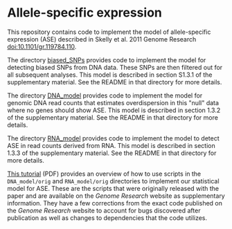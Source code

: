 # Allele-specific expression

This repository contains code to implement the model of allele-specific 
expression (ASE) described in Skelly et al. 2011 Genome Research 
[doi:10.1101/gr.119784.110](https://dx.doi.org/10.1101/gr.119784.110).

The directory [biased_SNPs](biased_SNPs) provides code to implement the model
for detecting biased SNPs from DNA data. These SNPs are then filtered out for all
subsequent analyses. This model is described in section S1.3.1 of the 
supplementary material. See the README in that directory for more details.

The directory [DNA_model](DNA_model) provides code to implement the model
for genomic DNA read counts that estimates overdispersion in this "null" data where 
no genes should show ASE. This model is described in section 1.3.2 of the 
supplementary material. See the README in that directory for more details.

The directory [RNA_model](RNA_model) provides code to implement the model
to detect ASE in read counts derived from RNA. This model is described in section 1.3.3 
of the supplementary material. See the README in that directory for more details.

[This tutorial](tutorial.pdf) (PDF) provides an overview of how to use
scripts in the `DNA_model/orig` and `RNA_model/orig` directories to implement
our statistical model for ASE. These are the scripts that were originally
released with the paper and are available on the *Genome Research*
website as supplementary information. They have a few corrections from
the exact code published on the *Genome Research* website to account for
bugs discovered after publication as well as changes to dependencies 
that the code utilizes.
